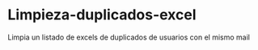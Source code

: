 # Limpieza-duplicados-excel
Limpia un listado de excels de duplicados de usuarios con el mismo mail
